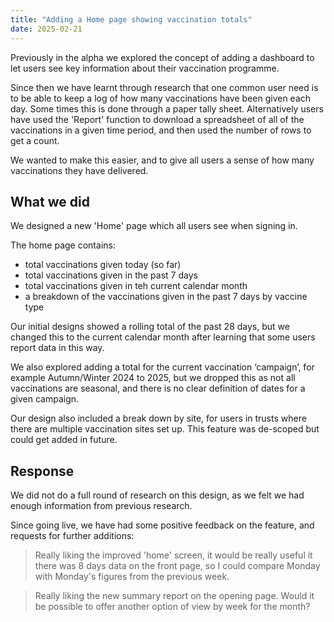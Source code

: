 ```yaml
---
title: "Adding a Home page showing vaccination totals"
date: 2025-02-21
---
```


Previously in the alpha we explored the concept of adding a dashboard to let users see key information about their vaccination programme.

Since then we have learnt through research that one common user need is to be able to keep a log of how many vaccinations have been given each day. Some times this is done through a paper tally sheet. Alternatively users have used the 'Report' function to download a spreadsheet of all of the vaccinations in a given time period, and then used the number of rows to get a count.

We wanted to make this easier, and to give all users a sense of how many vaccinations they have delivered.

## What we did

We designed a new 'Home' page which all users see when signing in.

The home page contains:

* total vaccinations given today (so far)
* total vaccinations given in the past 7 days
* total vaccinations given in teh current calendar month
* a breakdown of the vaccinations given in the past 7 days by vaccine type

Our initial designs showed a rolling total of the past 28 days, but we changed this to the current calendar month after learning that some users report data in this way.

We also explored adding a total for the current vaccination ‘campaign’, for example Autumn/Winter 2024 to 2025, but we dropped this as not all vaccinations are seasonal, and there is no clear definition of dates for a given campaign.

Our design also included a break down by site, for users in trusts where there are multiple vaccination sites set up. This feature was de-scoped but could get added in future.

## Response

We did not do a full round of research on this design, as we felt we had enough information from previous research.

Since going live, we have had some positive feedback on the feature, and requests for further additions:

> Really liking the improved 'home' screen, it would be really useful it there was 8 days data on the front page, so I could compare Monday with Monday's figures from the previous week.

> Really liking the new summary report on the opening page. Would it be possible to offer another option of view by week for the month?
